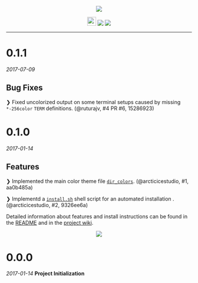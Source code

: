 <p align="center"><img src="https://cdn.rawgit.com/arcticicestudio/nord-dircolors/develop/src/assets/nord-dircolors-banner.svg"/></p>

<p align="center"><img src="https://assets-cdn.github.com/favicon.ico" width=24 height=24/> <a href="https://github.com/arcticicestudio/nord-dircolors/releases/latest"><img src="https://img.shields.io/github/release/arcticicestudio/nord-dircolors.svg?style=flat-square"/></a> <a href="https://github.com/arcticicestudio/nord/releases/tag/v0.2.0"><img src="https://img.shields.io/badge/nord-v0.2.0-88C0D0.svg?style=flat-square"/></a></p>

---

# 0.1.1
*2017-07-09*
## Bug Fixes
❯ Fixed uncolorized output on some terminal setups caused by missing `*-256color` `TERM` definitions. (@ruturajv, #4 PR #6, 15286923)

# 0.1.0
*2017-01-14*
## Features
❯ Implemented the main color theme file [`dir_colors`](https://github.com/arcticicestudio/nord-dircolors/blob/develop/src/dir_colors). (@arcticicestudio, #1, aa0b485a)

❯ Implementd a [`install.sh`](https://github.com/arcticicestudio/nord-dircolors/blob/develop/install.sh) shell script for an automated installation . (@arcticicestudio, #2, 9326ee6a)

Detailed information about features and install instructions can be found in the [README](https://github.com/arcticicestudio/nord-dircolors/blob/develop/README.md#installation) and in the [project wiki](https://github.com/arcticicestudio/nord-dircolors/wiki).

<p align="center"><img src="https://raw.githubusercontent.com/arcticicestudio/nord-dircolors/develop/src/assets/scrot-preview.png"/></p>

# 0.0.0
*2017-01-14*
**Project Initialization**

